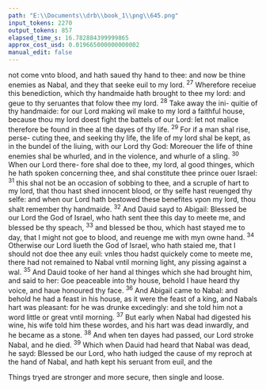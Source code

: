 ```yaml
---
path: "E:\\Documents\\drb\\book_1\\png\\645.png"
input_tokens: 2270
output_tokens: 857
elapsed_time_s: 16.782884399999865
approx_cost_usd: 0.019665000000000002
manual_edit: false
---
```

not come vnto blood, and hath saued thy hand to thee: and
now be thine enemies as Nabal, and they that seeke euil to
my lord. <sup>27</sup> Wherefore receiue this benediction, which thy
handmaide hath brought to thee my lord: and geue to thy
seruantes that folow thee my lord. <sup>28</sup> Take away the ini-
quitie of thy handmaide: for our Lord making wil make to
my lord a faithful house, because thou my lord doest fight
the battels of our Lord: let not malice therefore be found
in thee al the dayes of thy life. <sup>29</sup> For if a man shal rise, perse-
cuting thee, and seeking thy life, the life of my lord shal be
kept, as in the bundel of the liuing, with our Lord thy God:
Moreouer the life of thine enemies shal be whurled, and in
the violence, and whurle of a sling. <sup>30</sup> When our Lord there-
fore shal doe to thee, my lord, al good thinges, which he hath
spoken concerning thee, and shal constitute thee prince ouer
Israel: <sup>31</sup> this shal not be an occasion of sobbing to thee, and
a scruple of hart to my lord, that thou hast shed innocent
blood, or thy selfe hast reuenged thy selfe: and when our
Lord hath bestowed these benefites vpon my lord, thou shalt
remember thy handmaide. <sup>32</sup> And Dauid sayd to Abigail:
Blessed be our Lord the God of Israel, who hath sent thee this
day to meete me, and blessed be thy speach, <sup>33</sup> and blessed
be thou, which hast stayed me to day, that I might not goe to
blood, and reuenge me with myn owne hand. <sup>34</sup> Otherwise
our Lord liueth the God of Israel, who hath staied me, that
I should not doe thee any euil: vnles thou hadst quickely
come to meete me, there had not remained to Nabal vntil
morning light, any pissing against a wal. <sup>35</sup> And Dauid tooke
of her hand al thinges which she had brought him, and said
to her: Goe peaceable into thy house, behold I haue heard
thy voice, and haue honoured thy face. <sup>36</sup> And Abigail came
to Nabal: and behold he had a feast in his house, as it were
the feast of a king, and Nabals hart was pleasant: for he was
drunke excedingly: and she told him not a word little or great
vntil morning. <sup>37</sup> But early when Nabal had digested his
wine, his wife told him these wordes, and his hart was dead
inwardly, and he became as a stone. <sup>38</sup> And when ten dayes
had passed, our Lord stroke Nabal, and he died. <sup>39</sup> Which
when Dauid had heard that Nabal was dead, he sayd: Blessed
be our Lord, who hath iudged the cause of my reproch at the
hand of Nabal, and hath kept his seruant from euil, and the

<aside>Things tryed are stronger and more secure, then single and loose.</aside>

[^1]: Things tryed are stronger and more secure, then single and loose.
